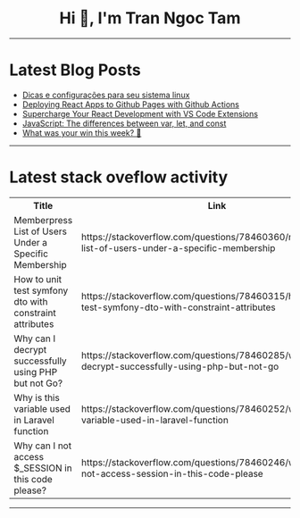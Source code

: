 <h1 align="center">Hi 👋, I'm Tran Ngoc Tam</h1>

---

# Latest Blog Posts 
<!-- BLOG-POST-LIST:START -->
- [Dicas e configurações para seu sistema linux](https://dev.to/devhat/dicas-e-configuracoes-para-seu-sistema-linux-5dll)
- [Deploying React Apps to Github Pages with Github Actions](https://dev.to/codeparrot/deploying-react-apps-to-github-pages-with-github-actions-5gja)
- [Supercharge Your React Development with VS Code Extensions](https://dev.to/ellis22/supercharge-your-react-development-with-vs-code-extensions-52ff)
- [JavaScript: The differences between var, let, and const](https://dev.to/jenueldev/javascript-the-differences-between-var-let-and-const-3bao)
- [What was your win this week? 🙌](https://dev.to/devteam/what-was-your-win-this-week-4hnp)
<!-- BLOG-POST-LIST:END -->

---

# Latest stack oveflow activity
<table>
  <tr><th>Title</th><th>Link</th></tr>
  <!-- STACKOVERFLOW:START --><tr><td>Memberpress List of Users Under a Specific Membership</td><td>https://stackoverflow.com/questions/78460360/memberpress-list-of-users-under-a-specific-membership</td></tr><tr><td>How to unit test symfony dto with constraint attributes</td><td>https://stackoverflow.com/questions/78460315/how-to-unit-test-symfony-dto-with-constraint-attributes</td></tr><tr><td>Why can I decrypt successfully using PHP but not Go?</td><td>https://stackoverflow.com/questions/78460285/why-can-i-decrypt-successfully-using-php-but-not-go</td></tr><tr><td>Why is this variable used in Laravel function</td><td>https://stackoverflow.com/questions/78460252/why-is-this-variable-used-in-laravel-function</td></tr><tr><td>Why can I not access $_SESSION in this code please?</td><td>https://stackoverflow.com/questions/78460246/why-can-i-not-access-session-in-this-code-please</td></tr><!-- STACKOVERFLOW:END -->
</table>

---


